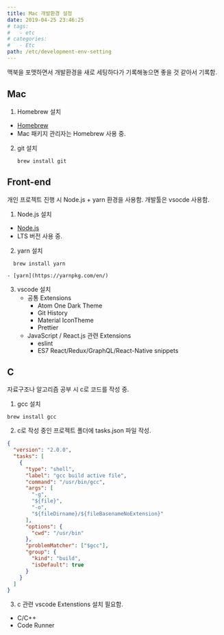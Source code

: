 ```yaml
---
title: Mac 개발환경 설정
date: 2019-04-25 23:46:25
# tags:
#   - etc
# categories:
#   - Etc
path: /etc/development-env-setting
---
```


맥북을 포맷하면서 개발환경을 새로 세팅하다가 기록해놓으면 좋을 것 같아서 기록함.

## Mac

1. Homebrew 설치

- [Homebrew](https://brew.sh/index_ko)
- Mac 패키지 관리자는 Homebrew 사용 중.

2. git 설치
   ```
   brew install git
   ```

## Front-end

개인 프로젝트 진행 시 Node.js + yarn 환경을 사용함.
개발툴은 vsocde 사용함.

1. Node.js 설치

- [Node.js](https://nodejs.org/ko/)
- LTS 버전 사용 중.

2. yarn 설치

```
  brew install yarn
```

    - [yarn](https://yarnpkg.com/en/)

3. vscode 설치
   - 공통 Extensions
     - Atom One Dark Theme
     - Git History
     - Material IconTheme
     - Prettier
   - JavaScript / React.js 관련 Extensions
     - eslint
     - ES7 React/Redux/GraphQL/React-Native snippets

## C

자료구조나 알고리즘 공부 시 c로 코드를 작성 중.

1. gcc 설치

```
brew install gcc
```

2. c로 작성 중인 프로젝트 폴더에 tasks.json 파일 작성.

```json
{
  "version": "2.0.0",
  "tasks": [
    {
      "type": "shell",
      "label": "gcc build active file",
      "command": "/usr/bin/gcc",
      "args": [
        "-g",
        "${file}",
        "-o",
        "${fileDirname}/${fileBasenameNoExtension}"
      ],
      "options": {
        "cwd": "/usr/bin"
      },
      "problemMatcher": ["$gcc"],
      "group": {
        "kind": "build",
        "isDefault": true
      }
    }
  ]
}
```

3. c 관련 vscode Extenstions 설치 필요함.

- C/C++
- Code Runner

